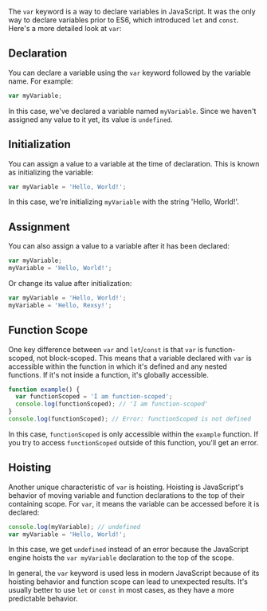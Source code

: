 The `var` keyword is a way to declare variables in JavaScript. It was the only way to declare variables prior to ES6, which introduced `let` and `const`. Here's a more detailed look at `var`:

## **Declaration**

You can declare a variable using the `var` keyword followed by the variable name. For example:

```javascript
var myVariable;
```

In this case, we've declared a variable named `myVariable`. Since we haven't assigned any value to it yet, its value is `undefined`.

## **Initialization**

You can assign a value to a variable at the time of declaration. This is known as initializing the variable:

```javascript
var myVariable = 'Hello, World!';
```

In this case, we're initializing `myVariable` with the string 'Hello, World!'.

## **Assignment**

You can also assign a value to a variable after it has been declared:

```javascript
var myVariable;
myVariable = 'Hello, World!';
```

Or change its value after initialization:

```javascript
var myVariable = 'Hello, World!';
myVariable = 'Hello, Rexsy!';
```

## **Function Scope**

One key difference between `var` and `let`/`const` is that `var` is function-scoped, not block-scoped. This means that a variable declared with `var` is accessible within the function in which it's defined and any nested functions. If it's not inside a function, it's globally accessible.

```javascript
function example() {
  var functionScoped = 'I am function-scoped';
  console.log(functionScoped); // 'I am function-scoped'
}
console.log(functionScoped); // Error: functionScoped is not defined
```

In this case, `functionScoped` is only accessible within the `example` function. If you try to access `functionScoped` outside of this function, you'll get an error.

## **Hoisting**

Another unique characteristic of `var` is hoisting. Hoisting is JavaScript's behavior of moving variable and function declarations to the top of their containing scope. For `var`, it means the variable can be accessed before it is declared:

```javascript
console.log(myVariable); // undefined
var myVariable = 'Hello, World!';
```

In this case, we get `undefined` instead of an error because the JavaScript engine hoists the `var myVariable` declaration to the top of the scope.

In general, the `var` keyword is used less in modern JavaScript because of its hoisting behavior and function scope can lead to unexpected results. It's usually better to use `let` or `const` in most cases, as they have a more predictable behavior.